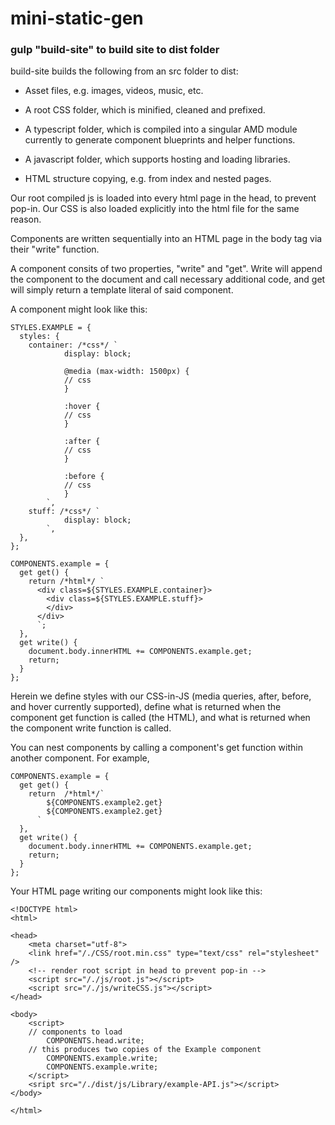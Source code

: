 # mini-static-gen

### gulp "build-site" to build site to dist folder

build-site builds the following from an src folder to dist:

* Asset files, e.g. images, videos, music, etc.
  
* A root CSS folder, which is minified, cleaned and prefixed.
  
* A typescript folder, which is compiled into a singular AMD module currently to generate component blueprints and helper functions.
  
* A javascript folder, which supports hosting and loading libraries.
  
* HTML structure copying, e.g. from index and nested pages.

Our root compiled js is loaded into every html page in the head, to prevent pop-in. Our CSS is also loaded explicitly into the html file for the same reason.

Components are written sequentially into an HTML page in the body tag via their "write" function.

A component consits of two properties, "write" and "get". Write will append the component to the document and call necessary additional code, and get will simply return a template literal of said component.

A component might look like this:

```
STYLES.EXAMPLE = {
  styles: {
    container: /*css*/ `
            display: block;
 
            @media (max-width: 1500px) {
            // css
            }
            
            :hover {
            // css
            }
            
            :after {
            // css
            }
            
            :before {
            // css
            }
        `,
    stuff: /*css*/ `
            display: block;
        `,
  },
};

COMPONENTS.example = {
  get get() {
    return /*html*/ `
      <div class=${STYLES.EXAMPLE.container}>
        <div class=${STYLES.EXAMPLE.stuff}>
        </div>
      </div>
      `;
  },
  get write() {
    document.body.innerHTML += COMPONENTS.example.get;
    return;
  }
};
```

Herein we define styles with our CSS-in-JS (media queries, after, before, and hover currently supported), define what is returned when the component get function is called (the HTML), and what is returned when the component write function is called.

You can nest components by calling a component's get function within another component. For example,

```
COMPONENTS.example = {
  get get() {
    return  /*html*/`
        ${COMPONENTS.example2.get}
        ${COMPONENTS.example2.get}
      `
  },
  get write() {
    document.body.innerHTML += COMPONENTS.example.get;
    return;
  }
};
```

Your HTML page writing our components might look like this:

```
<!DOCTYPE html>
<html>

<head>
    <meta charset="utf-8">
    <link href="/./CSS/root.min.css" type="text/css" rel="stylesheet" />
    <!-- render root script in head to prevent pop-in -->
    <script src="/./js/root.js"></script>
    <script src="/./js/writeCSS.js"></script>
</head>

<body>
    <script>
    // components to load
        COMPONENTS.head.write;
    // this produces two copies of the Example component
        COMPONENTS.example.write;
        COMPONENTS.example.write;
    </script>
    <sript src="/./dist/js/Library/example-API.js"></script>
</body>

</html>
```
